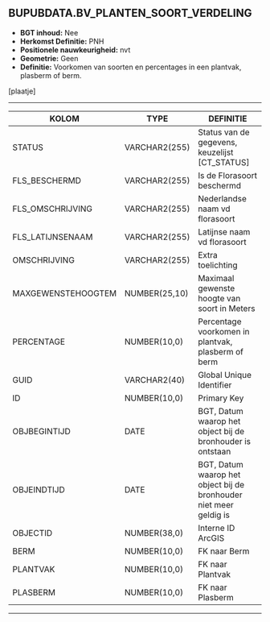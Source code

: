 ﻿## BUPUBDATA.BV_PLANTEN_SOORT_VERDELING


* __BGT inhoud:__ Nee
* __Herkomst Definitie:__ PNH
* __Positionele nauwkeurigheid:__ nvt
* __Geometrie:__ Geen
* __Definitie:__ Voorkomen van soorten en percentages in een plantvak, plasberm of berm. 

[plaatje]

***

|KOLOM                           	|TYPE          	|DEFINITIE|
|------                          	|----          	|-----    |
|STATUS                          	|VARCHAR2(255) 	|Status van de gegevens, keuzelijst [CT_STATUS]|
|FLS_BESCHERMD                   	|VARCHAR2(255) 	|Is de Florasoort beschermd|
|FLS_OMSCHRIJVING                	|VARCHAR2(255) 	|Nederlandse naam vd florasoort|
|FLS_LATIJNSENAAM                	|VARCHAR2(255) 	|Latijnse naam vd florasoort|
|OMSCHRIJVING                    	|VARCHAR2(255) 	|Extra toelichting|
|MAXGEWENSTEHOOGTEM              	|NUMBER(25,10) 	|Maximaal gewenste hoogte van soort in Meters|
|PERCENTAGE                      	|NUMBER(10,0)  	|Percentage voorkomen in plantvak, plasberm of berm|
|GUID                            	|VARCHAR2(40)  	|Global Unique Identifier|
|ID                              	|NUMBER(10,0)  	|Primary Key|
|OBJBEGINTIJD                    	|DATE          	|BGT, Datum waarop het object bij de bronhouder is ontstaan|
|OBJEINDTIJD                     	|DATE          	|BGT, Datum waarop het object bij de bronhouder niet meer geldig is|
|OBJECTID                        	|NUMBER(38,0)   |Interne ID ArcGIS|
|BERM                            	|NUMBER(10,0)  	|FK naar Berm|
|PLANTVAK                        	|NUMBER(10,0)  	|FK naar Plantvak|
|PLASBERM                        	|NUMBER(10,0)  	|FK naar Plasberm|

***
